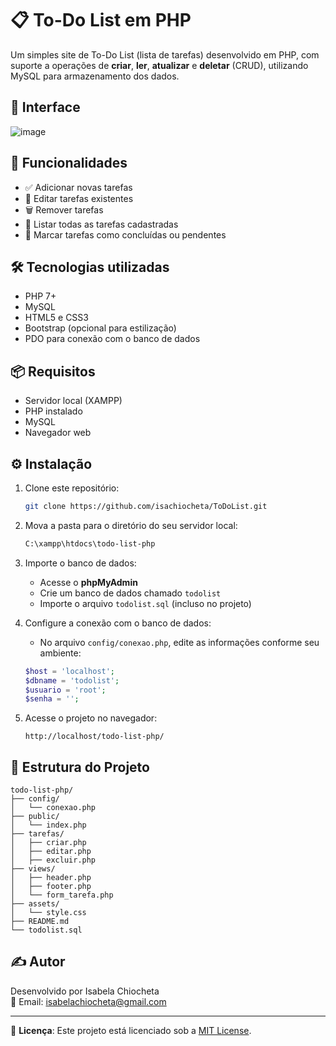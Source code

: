# 📋 To-Do List em PHP

Um simples site de To-Do List (lista de tarefas) desenvolvido em PHP, com suporte a operações de **criar**, **ler**, **atualizar** e **deletar** (CRUD), utilizando MySQL para armazenamento dos dados.

## 📸 Interface

![image](https://github.com/user-attachments/assets/23b87f0e-e1a5-40ac-9455-01e06bb79742)

## 🚀 Funcionalidades

- ✅ Adicionar novas tarefas  
- 📝 Editar tarefas existentes  
- 🗑️ Remover tarefas  
- 📃 Listar todas as tarefas cadastradas  
- 📌 Marcar tarefas como concluídas ou pendentes  

## 🛠️ Tecnologias utilizadas

- PHP 7+
- MySQL
- HTML5 e CSS3
- Bootstrap (opcional para estilização)
- PDO para conexão com o banco de dados

## 📦 Requisitos

- Servidor local (XAMPP)
- PHP instalado
- MySQL
- Navegador web

## ⚙️ Instalação

1. Clone este repositório:
   ```bash
   git clone https://github.com/isachiocheta/ToDoList.git
   ```

2. Mova a pasta para o diretório do seu servidor local:
   ```bash
   C:\xampp\htdocs\todo-list-php
   ```

3. Importe o banco de dados:
   - Acesse o **phpMyAdmin**
   - Crie um banco de dados chamado `todolist`
   - Importe o arquivo `todolist.sql` (incluso no projeto)

4. Configure a conexão com o banco de dados:
   - No arquivo `config/conexao.php`, edite as informações conforme seu ambiente:

   ```php
   $host = 'localhost';
   $dbname = 'todolist';
   $usuario = 'root';
   $senha = '';
   ```

5. Acesse o projeto no navegador:
   ```
   http://localhost/todo-list-php/
   ```

## 📁 Estrutura do Projeto

```
todo-list-php/
├── config/
│   └── conexao.php
├── public/
│   └── index.php
├── tarefas/
│   ├── criar.php
│   ├── editar.php
│   ├── excluir.php
├── views/
│   ├── header.php
│   ├── footer.php
│   └── form_tarefa.php
├── assets/
│   └── style.css
├── README.md
└── todolist.sql
```

## ✍️ Autor

Desenvolvido por Isabela Chiocheta  
📧 Email: isabelachiocheta@gmail.com 

---

📌 **Licença**: Este projeto está licenciado sob a [MIT License](LICENSE).
